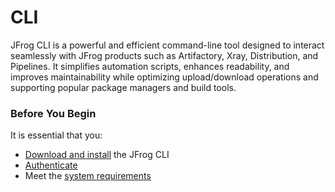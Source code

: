 # CLI

JFrog CLI is a powerful and efficient command-line tool designed to interact seamlessly with JFrog products such as Artifactory, Xray, Distribution, and Pipelines. It simplifies automation scripts, enhances readability, and improves maintainability while optimizing upload/download operations and supporting popular package managers and build tools.

### Before You Begin

It is essential that you:

* [Download and install](https://app.gitbook.com/s/HtpcI8sApaH537Ph5QxY/jfrog-applications/jfrog-cli/install) the JFrog CLI&#x20;
* [Authenticate](https://app.gitbook.com/s/HtpcI8sApaH537Ph5QxY/jfrog-applications/jfrog-cli/authentication)
* Meet the [system requirements](../../shift-left-on-security/)
